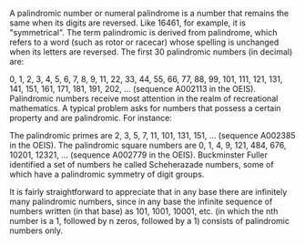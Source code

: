 A palindromic number or numeral palindrome is a number that remains the same when its digits are reversed. Like 16461, for example, it is "symmetrical". The term palindromic is derived from palindrome, which refers to a word (such as rotor or racecar) whose spelling is unchanged when its letters are reversed. The first 30 palindromic numbers (in decimal) are:

0, 1, 2, 3, 4, 5, 6, 7, 8, 9, 11, 22, 33, 44, 55, 66, 77, 88, 99, 101, 111, 121, 131, 141, 151, 161, 171, 181, 191, 202, … (sequence A002113 in the OEIS).
Palindromic numbers receive most attention in the realm of recreational mathematics. A typical problem asks for numbers that possess a certain property and are palindromic. For instance:

The palindromic primes are 2, 3, 5, 7, 11, 101, 131, 151, … (sequence A002385 in the OEIS).
The palindromic square numbers are 0, 1, 4, 9, 121, 484, 676, 10201, 12321, … (sequence A002779 in the OEIS).
Buckminster Fuller identified a set of numbers he called Scheherazade numbers, some of which have a palindromic symmetry of digit groups.

It is fairly straightforward to appreciate that in any base there are infinitely many palindromic numbers, since in any base the infinite sequence of numbers written (in that base) as 101, 1001, 10001, etc. (in which the nth number is a 1, followed by n zeros, followed by a 1) consists of palindromic numbers only.
